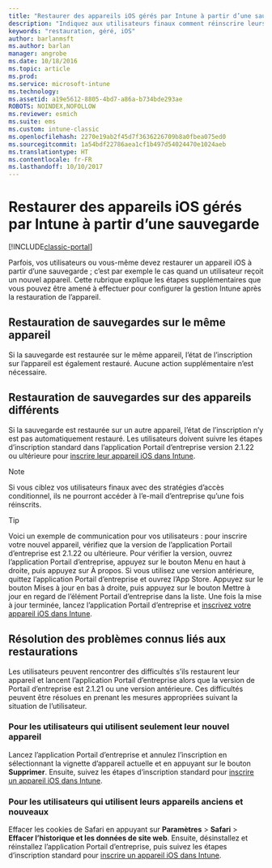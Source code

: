 ```yaml
---
title: "Restaurer des appareils iOS gérés par Intune à partir d’une sauvegarde"
description: "Indiquez aux utilisateurs finaux comment réinscrire leurs appareils après une restauration à partir d’une sauvegarde."
keywords: "restauration, géré, iOS"
author: barlanmsft
ms.author: barlan
manager: angrobe
ms.date: 10/18/2016
ms.topic: article
ms.prod: 
ms.service: microsoft-intune
ms.technology: 
ms.assetid: a19e5612-8805-4bd7-a86a-b734bde293ae
ROBOTS: NOINDEX,NOFOLLOW
ms.reviewer: esmich
ms.suite: ems
ms.custom: intune-classic
ms.openlocfilehash: 2270e19ab2f45d7f3636226709b8a0fbea075ed0
ms.sourcegitcommit: 1a54bdf22786aea1cf1b497d54024470e1024aeb
ms.translationtype: HT
ms.contentlocale: fr-FR
ms.lasthandoff: 10/10/2017
---
```

# <a name="restore-intune-managed-ios-devices-from-backup"></a>Restaurer des appareils iOS gérés par Intune à partir d’une sauvegarde

[!INCLUDE[classic-portal](../includes/classic-portal.md)]

Parfois, vos utilisateurs ou vous-même devez restaurer un appareil iOS à partir d’une sauvegarde ; c’est par exemple le cas quand un utilisateur reçoit un nouvel appareil. Cette rubrique explique les étapes supplémentaires que vous pouvez être amené à effectuer pour configurer la gestion Intune après la restauration de l’appareil.

## <a name="restoring-backups-onto-the-same-device"></a>Restauration de sauvegardes sur le même appareil

Si la sauvegarde est restaurée sur le même appareil, l’état de l’inscription sur l’appareil est également restauré. Aucune action supplémentaire n’est nécessaire.

## <a name="restoring-backups-onto-different-devices"></a>Restauration de sauvegardes sur des appareils différents

Si la sauvegarde est restaurée sur un autre appareil, l’état de l’inscription n’y est pas automatiquement restauré. Les utilisateurs doivent suivre les étapes d’inscription standard dans l’application Portail d’entreprise version 2.1.22 ou ultérieure pour [inscrire leur appareil iOS dans Intune](/intune-user-help/enroll-your-device-in-intune-ios).

> [!NOTE]
> Si vous ciblez vos utilisateurs finaux avec des stratégies d’accès conditionnel, ils ne pourront accéder à l’e-mail d’entreprise qu’une fois réinscrits.

> [!TIP]
> Voici un exemple de communication pour vos utilisateurs : pour inscrire votre nouvel appareil, vérifiez que la version de l’application Portail d’entreprise est 2.1.22 ou ultérieure. Pour vérifier la version, ouvrez l’application Portail d’entreprise, appuyez sur le bouton Menu en haut à droite, puis appuyez sur À propos. Si vous utilisez une version antérieure, quittez l’application Portail d’entreprise et ouvrez l’App Store. Appuyez sur le bouton Mises à jour en bas à droite, puis appuyez sur le bouton Mettre à jour en regard de l’élément Portail d’entreprise dans la liste. Une fois la mise à jour terminée, lancez l’application Portail d’entreprise et [inscrivez votre appareil iOS dans Intune](/intune-user-help/enroll-your-device-in-intune-ios).

## <a name="resolving-known-issues-with-restores"></a>Résolution des problèmes connus liés aux restaurations

Les utilisateurs peuvent rencontrer des difficultés s’ils restaurent leur appareil et lancent l’application Portail d’entreprise alors que la version de Portail d’entreprise est 2.1.21 ou une version antérieure. Ces difficultés peuvent être résolues en prenant les mesures appropriées suivant la situation de l’utilisateur.

### <a name="for-users-who-will-only-use-their-new-device"></a>Pour les utilisateurs qui utilisent seulement leur nouvel appareil
Lancez l’application Portail d’entreprise et annulez l’inscription en sélectionnant la vignette d’appareil actuelle et en appuyant sur le bouton __Supprimer__. Ensuite, suivez les étapes d’inscription standard pour [inscrire un appareil iOS dans Intune](/intune-user-help/enroll-your-device-in-intune-ios).

### <a name="for-users-who-will-use-both-their-old-and-new-devices"></a>Pour les utilisateurs qui utilisent leurs appareils anciens et nouveaux
Effacer les cookies de Safari en appuyant sur __Paramètres__ > __Safari__ > __Effacer l’historique et les données de site web__. Ensuite, désinstallez et réinstallez l’application Portail d’entreprise, puis suivez les étapes d’inscription standard pour [inscrire un appareil iOS dans Intune](/intune-user-help/enroll-your-device-in-intune-ios).
